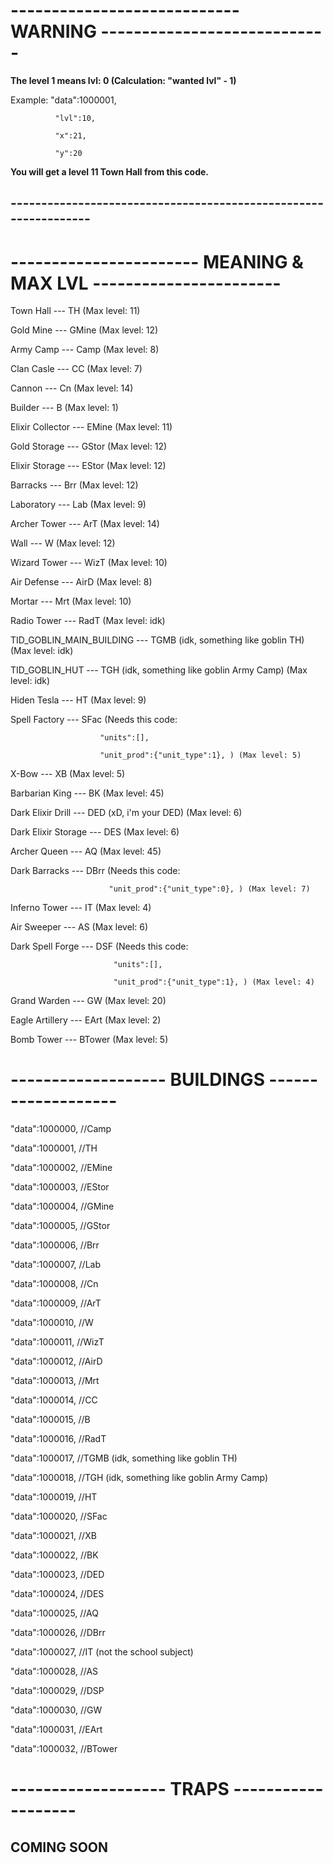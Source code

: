 # ---------------------------- WARNING ---------------------------- 
**The level 1 means lvl: 0 (Calculation: "wanted lvl" - 1)**

Example: "data":1000001,

              "lvl":10,
	    
              "x":21,
	    
              "y":20 
	    
**You will get a level 11 Town Hall from this code.**
## ----------------------------------------------------------------

# ----------------------- MEANING & MAX LVL -----------------------
   Town Hall --- TH (Max level: 11)
   
   Gold Mine --- GMine (Max level: 12)
   
   Army Camp --- Camp (Max level: 8)
   
   Clan Casle --- CC (Max level: 7)
   
   Cannon --- Cn (Max level: 14)
   
   Builder --- B (Max level: 1)
   
   Elixir Collector --- EMine (Max level: 11)
   
   Gold Storage --- GStor (Max level: 12)
   
   Elixir Storage --- EStor (Max level: 12)
   
   Barracks --- Brr (Max level: 12)
   
   Laboratory ---  Lab (Max level: 9)
   
   Archer Tower --- ArT (Max level: 14)
   
   Wall --- W (Max level: 12)
   
   Wizard Tower --- WizT (Max level: 10)
   
   Air Defense --- AirD (Max level: 8)
   
   Mortar --- Mrt (Max level: 10)
   
   Radio Tower --- RadT (Max level: idk)
   
   TID_GOBLIN_MAIN_BUILDING --- TGMB (idk, something like goblin TH) (Max level: idk)
   
   TID_GOBLIN_HUT --- TGH (idk, something like goblin Army Camp) (Max level: idk)
   
   Hiden Tesla --- HT (Max level: 9)
   
   Spell Factory --- SFac (Needs this code:  
   
						"units":[],
											
						"unit_prod":{"unit_type":1}, ) (Max level: 5)
											
   X-Bow --- XB (Max level: 5)
   
   Barbarian King --- BK (Max level: 45)
   
   Dark Elixir Drill --- DED (xD, i'm your DED) (Max level: 6)
   
   Dark Elixir Storage --- DES (Max level: 6)
   
   Archer Queen --- AQ (Max level: 45)
   
   Dark Barracks --- DBrr (Needs this code:
   
   						  "unit_prod":{"unit_type":0}, ) (Max level: 7)
									  
   Inferno Tower --- IT (Max level: 4)
   
   Air Sweeper --- AS (Max level: 6)
   
   Dark Spell Forge --- DSF (Needs this code:
   
   						   "units":[],
						   
   						   "unit_prod":{"unit_type":1}, ) (Max level: 4)
						   
   Grand Warden --- GW (Max level: 20)
   
   Eagle Artillery --- EArt (Max level: 2)
   
   Bomb Tower --- BTower (Max level: 5)


# -------------------  BUILDINGS ------------------- 

"data":1000000, //Camp

"data":1000001, //TH

"data":1000002, //EMine

"data":1000003, //EStor

"data":1000004, //GMine

"data":1000005, //GStor

"data":1000006, //Brr

"data":1000007, //Lab

"data":1000008, //Cn

"data":1000009, //ArT

"data":1000010, //W

"data":1000011, //WizT

"data":1000012, //AirD

"data":1000013, //Mrt

"data":1000014, //CC

"data":1000015, //B

"data":1000016, //RadT

"data":1000017, //TGMB (idk, something like goblin TH)

"data":1000018, //TGH (idk, something like goblin Army Camp)

"data":1000019, //HT

"data":1000020, //SFac

"data":1000021, //XB

"data":1000022, //BK

"data":1000023, //DED

"data":1000024, //DES

"data":1000025, //AQ

"data":1000026, //DBrr

"data":1000027, //IT (not the school subject)

"data":1000028, //AS

"data":1000029, //DSP

"data":1000030, //GW

"data":1000031, //EArt

"data":1000032, //BTower

# -------------------  TRAPS ------------------- #

## COMING SOON
